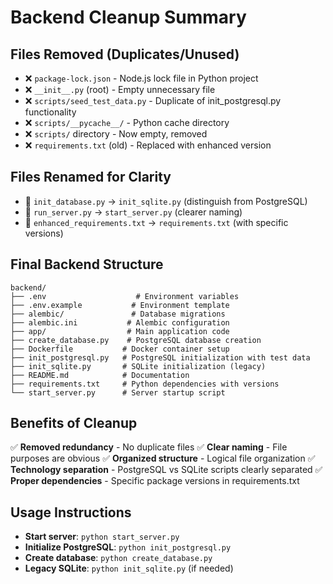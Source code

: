 # Backend Cleanup Summary

## Files Removed (Duplicates/Unused)
- ❌ `package-lock.json` - Node.js lock file in Python project
- ❌ `__init__.py` (root) - Empty unnecessary file  
- ❌ `scripts/seed_test_data.py` - Duplicate of init_postgresql.py functionality
- ❌ `scripts/__pycache__/` - Python cache directory
- ❌ `scripts/` directory - Now empty, removed
- ❌ `requirements.txt` (old) - Replaced with enhanced version

## Files Renamed for Clarity
- 🔄 `init_database.py` → `init_sqlite.py` (distinguish from PostgreSQL)
- 🔄 `run_server.py` → `start_server.py` (clearer naming)
- 🔄 `enhanced_requirements.txt` → `requirements.txt` (with specific versions)

## Final Backend Structure
```
backend/
├── .env                    # Environment variables
├── .env.example           # Environment template
├── alembic/               # Database migrations
├── alembic.ini           # Alembic configuration
├── app/                  # Main application code
├── create_database.py    # PostgreSQL database creation
├── Dockerfile           # Docker container setup
├── init_postgresql.py   # PostgreSQL initialization with test data
├── init_sqlite.py       # SQLite initialization (legacy)
├── README.md            # Documentation
├── requirements.txt     # Python dependencies with versions
└── start_server.py      # Server startup script
```

## Benefits of Cleanup
✅ **Removed redundancy** - No duplicate files
✅ **Clear naming** - File purposes are obvious
✅ **Organized structure** - Logical file organization
✅ **Technology separation** - PostgreSQL vs SQLite scripts clearly separated
✅ **Proper dependencies** - Specific package versions in requirements.txt

## Usage Instructions
- **Start server**: `python start_server.py`
- **Initialize PostgreSQL**: `python init_postgresql.py`
- **Create database**: `python create_database.py`
- **Legacy SQLite**: `python init_sqlite.py` (if needed)
